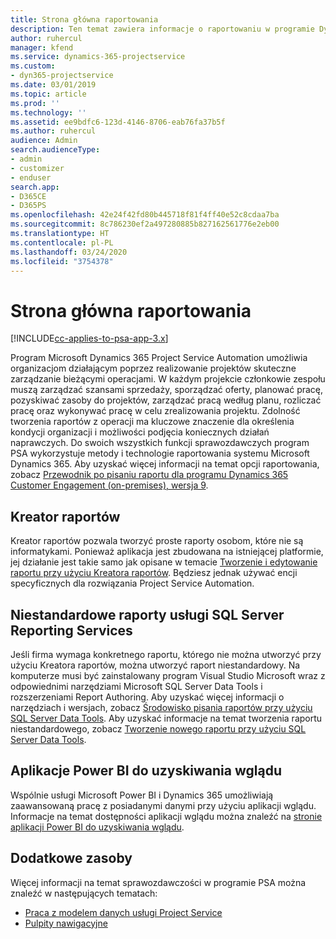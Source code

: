 ```yaml
---
title: Strona główna raportowania
description: Ten temat zawiera informacje o raportowaniu w programie Dynamics 365 Project Service Automation.
author: ruhercul
manager: kfend
ms.service: dynamics-365-projectservice
ms.custom:
- dyn365-projectservice
ms.date: 03/01/2019
ms.topic: article
ms.prod: ''
ms.technology: ''
ms.assetid: ee9bdfc6-123d-4146-8706-eab76fa37b5f
ms.author: ruhercul
audience: Admin
search.audienceType:
- admin
- customizer
- enduser
search.app:
- D365CE
- D365PS
ms.openlocfilehash: 42e24f42fd80b445718f81f4ff40e52c8cdaa7ba
ms.sourcegitcommit: 8c786230ef2a497280885b827162561776e2eb00
ms.translationtype: HT
ms.contentlocale: pl-PL
ms.lasthandoff: 03/24/2020
ms.locfileid: "3754378"
---
```

# <a name="reporting-home-page"></a>Strona główna raportowania

[!INCLUDE[cc-applies-to-psa-app-3.x](../includes/cc-applies-to-psa-app-3x.md)]

Program Microsoft Dynamics 365 Project Service Automation umożliwia organizacjom działającym poprzez realizowanie projektów skuteczne zarządzanie bieżącymi operacjami. W każdym projekcie członkowie zespołu muszą zarządzać szansami sprzedaży, sporządzać oferty, planować pracę, pozyskiwać zasoby do projektów, zarządzać pracą według planu, rozliczać pracę oraz wykonywać pracę w celu zrealizowania projektu. Zdolność tworzenia raportów z operacji ma kluczowe znaczenie dla określenia kondycji organizacji i możliwości podjęcia koniecznych działań naprawczych. Do swoich wszystkich funkcji sprawozdawczych program PSA wykorzystuje metody i technologie raportowania systemu Microsoft Dynamics 365. Aby uzyskać więcej informacji na temat opcji raportowania, zobacz [Przewodnik po pisaniu raportu dla programu Dynamics 365 Customer Engagement (on-premises), wersja 9](../analytics/reporting-analytics-with-dynamics-365.md).

## <a name="report-wizard"></a>Kreator raportów

Kreator raportów pozwala tworzyć proste raporty osobom, które nie są informatykami. Ponieważ aplikacja jest zbudowana na istniejącej platformie, jej działanie jest takie samo jak opisane w temacie [Tworzenie i edytowanie raportu przy użyciu Kreatora raportów](../basics/create-edit-copy-report-wizard.md). Będziesz jednak używać encji specyficznych dla rozwiązania Project Service Automation.

## <a name="custom-sql-server-reporting-services-reports"></a>Niestandardowe raporty usługi SQL Server Reporting Services

Jeśli firma wymaga konkretnego raportu, którego nie można utworzyć przy użyciu Kreatora raportów, można utworzyć raport niestandardowy. Na komputerze musi być zainstalowany program Visual Studio Microsoft wraz z odpowiednimi narzędziami Microsoft SQL Server Data Tools i rozszerzeniami Report Authoring. Aby uzyskać więcej informacji o narzędziach i wersjach, zobacz [Środowisko pisania raportów przy użyciu SQL Server Data Tools](../analytics/report-writing-environment-using-sql-server-data-tools.md). Aby uzyskać informacje na temat tworzenia raportu niestandardowego, zobacz [Tworzenie nowego raportu przy użyciu SQL Server Data Tools](../analytics/create-a-new-report-using-sql-server-data-tools.md).

## <a name="power-bi-insights-apps"></a>Aplikacje Power BI do uzyskiwania wglądu

Wspólnie usługi Microsoft Power BI i Dynamics 365 umożliwiają zaawansowaną pracę z posiadanymi danymi przy użyciu aplikacji wglądu. Informacje na temat dostępności aplikacji wglądu można znaleźć na [stronie aplikacji Power BI do uzyskiwania wglądu](https://powerbi.microsoft.com/power-bi-insights-apps/).


## <a name="additional-resources"></a>Dodatkowe zasoby
Więcej informacji na temat sprawozdawczości w programie PSA można znaleźć w następujących tematach:

- [Praca z modelem danych usługi Project Service](reports-working-project-service-data-model.md)
- [Pulpity nawigacyjne](reports-dashboards.md)

